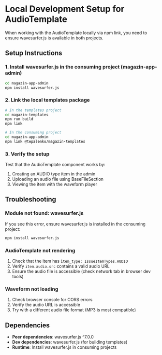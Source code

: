 # Local Development Setup for AudioTemplate

When working with the AudioTemplate locally via npm link, you need to ensure wavesurfer.js is available in both projects.

## Setup Instructions

### 1. Install wavesurfer.js in the consuming project (magazin-app-admin)

```bash
cd magazin-app-admin
npm install wavesurfer.js
```

### 2. Link the local templates package

```bash
# In the templates project
cd magazin-templates
npm run build
npm link

# In the consuming project
cd magazin-app-admin
npm link @tepalenko/magazin-templates
```

### 3. Verify the setup

Test that the AudioTemplate component works by:
1. Creating an AUDIO type item in the admin
2. Uploading an audio file using BaseFileSection
3. Viewing the item with the waveform player

## Troubleshooting

### Module not found: wavesurfer.js

If you see this error, ensure wavesurfer.js is installed in the consuming project:
```bash
npm install wavesurfer.js
```

### AudioTemplate not rendering

1. Check that the item has `item_type: IssueItemTypes.AUDIO`
2. Verify `item.audio.src` contains a valid audio URL
3. Ensure the audio file is accessible (check network tab in browser dev tools)

### Waveform not loading

1. Check browser console for CORS errors
2. Verify the audio URL is accessible
3. Try with a different audio file format (MP3 is most compatible)

## Dependencies

- **Peer dependencies**: wavesurfer.js ^7.0.0
- **Dev dependencies**: wavesurfer.js (for building templates)
- **Runtime**: Install wavesurfer.js in consuming projects
